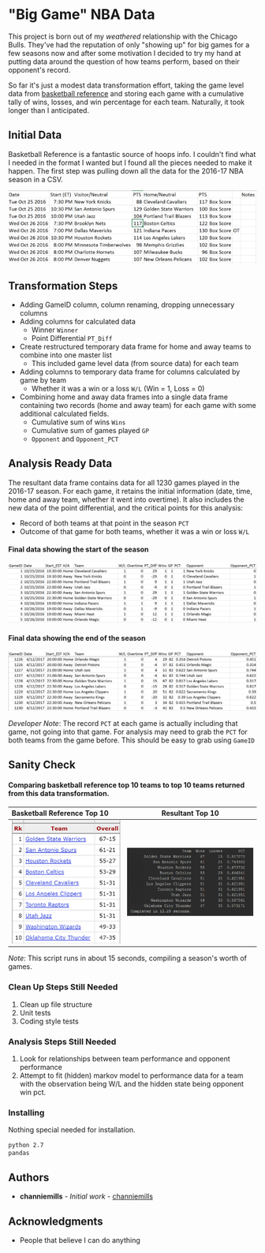 # "Big Game" NBA Data

This project is born out of my _weathered_ relationship with the Chicago Bulls. They've had the reputation of only "showing up"
for big games for a few seasons now and after some motivation I decided to try my hand at putting data around the question of
how teams perform, based on their opponent's record.

So far it's just a modest data transformation effort, taking the game level data from [basketball reference](http://www.basketball-reference.com/leagues/NBA_2017_games.html)
and storing each game with a cumulative tally of wins, losses, and win percentage for each team. Naturally, it took longer than I anticipated.

## Initial Data

Basketball Reference is a fantastic source of hoops info. I couldn't find what I needed in the format I wanted but I found
all the pieces needed to make it happen. The first step was pulling down all the data for the 2016-17 NBA season in a CSV.

![init data](./screenshots/init-data.PNG?raw=true, "Initial Dataset")

## Transformation Steps

* Adding GameID column, column renaming, dropping unnecessary columns
* Adding columns for calculated data
  * Winner ```Winner```
  * Point Differential ```PT_Diff```
* Create restructured temporary data frame for home and away teams to combine into one master list
  * This included game level data (from source data) for each team
* Adding columns to temporary data frame for columns calculated by game by team
  * Whether it was a win or a loss ```W/L``` (Win = 1, Loss = 0)
* Combining home and away data frames into a single data frame containing two records (home and away team) for each game with some additional calculated fields.
  * Cumulative sum of wins ```Wins```
  * Cumulative sum of games played ```GP```
  * ```Opponent``` and ```Opponent_PCT```

## Analysis Ready Data

The resultant data frame contains data for all 1230 games played in the 2016-17 season. For each game, it retains the initial
information (date, time, home and away team, whether it went into overtime). It also includes the new data of the point differential,
and the critical points for this analysis:

* Record of both teams at that point in the season ```PCT```
* Outcome of that game for both teams, whether it was a win or loss ```W/L```

#### Final data showing the start of the season
![final data](./screenshots/res-data1v1.PNG?raw=true, "First ten rows of result")

#### Final data showing the end of the season
![final data](./screenshots/res-data2v2.PNG?raw=true, "Last ten rows of result")


_Developer Note_: The record ```PCT``` at each game is actually including that game, not going into that game. For analysis
may need to grab the ```PCT``` for both teams from the game before. This should be easy to grab using ```GameID```

## Sanity Check

#### Comparing basketball reference top 10 teams to top 10 teams returned from this data transformation.

Basketball Reference Top 10                                        | Resultant Top 10
:------------------------------------------------------------------|:------------------------------------------------------------:
![](./screenshots/bball_ref_top10.PNG?raw=true, "Bball Ref top 10")|![](./screenshots/script_top10.PNG?raw=true, "Outcome top 10")

_Note_: This script runs in about 15 seconds, compiling a season's worth of games.

### Clean Up Steps Still Needed

1. Clean up file structure
2. Unit tests
3. Coding style tests

### Analysis Steps Still Needed
1. Look for relationships between team performance and opponent performance
2. Attempt to fit (hidden) markov model to performance data for a team with the observation being W/L and the hidden state being opponent win pct.

### Installing

Nothing special needed for installation.

```
python 2.7
pandas
```

## Authors

* **channiemills** - *Initial work* - [channiemills](https://github.com/channiemills)


## Acknowledgments

* People that believe I can do anything